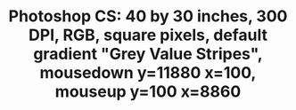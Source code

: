---
ee_id: '76'
site: '1'
type: '2'
long_id: 2011-004 Photoshop CS
url: 2011-004-photoshop-cs
title: 'Photoshop CS: 40 by 30 inches, 300 DPI, RGB, square pixels, default gradient
  "Grey Value Stripes", mousedown y=11880 x=100, mouseup y=100 x=8860'
year: '2011'
medium: Chromogenic print
commission:
dims: 40 x 30 inches
pitch:
ps:
live_url:
related:
youtube:
imgs: photoshop-cs-2011-004-full-database-AR.jpg
subheading:
display_year: '2011'
download:
add_credit:
add_credits:
related_code:
layout: things-i-made
---